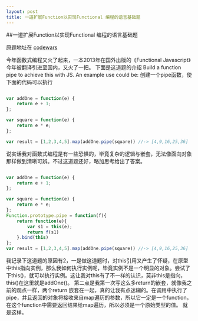 ```yaml
---
layout: post
title: 一道扩展Function以实现Functional 编程的语言基础题
---
```

##一道扩展Function以实现Functional 编程的语言基础题

原题地址在 [codewars](http://www.codewars.com/kata/527176c487961e5900000106/train/javascript)

今年函数式编程又火了起来，一本2013年在国外出版的《Functional Javascript》今年被翻译引进至国内，又火了一把。
下面是这道题的介绍
Build a function pipe to achieve this with JS. An example use could be:
创建一个pipe函数，使下面的代码可以执行

```js

var addOne = function(e) {
    return e + 1;
};

var square = function(e) {
    return e * e;
};

var result = [1,2,3,4,5].map(addOne.pipe(square)) //-> [4,9,16,25,36]

```
说实话我对函数式编程是有一些恐惧的，毕竟复杂的逻辑与嵌套，无法像面向对象那样做到清晰可辨。不过这道题还好，略加思考给出了答案。

```js

var addOne = function(e) {
    return e + 1;
};

var square = function(e) {
    return e * e;
};
Function.prototype.pipe = function(f){
    return function(e){
        var s1 = this(e);
        return f(s1)
    }.bind(this)
};
var result = [1,2,3,4,5].map(addOne.pipe(square)) //-> [4,9,16,25,36]

```
我记录下这道题的原因有2，一是做这道题时，对this引用又产生了怀疑，在原型中this指向实例，那么我如何执行实例呢，毕竟实例不是一个明显的对象。尝试了下this()，就可以执行实例。这让我对this有了不一样的认识，莫非this是指向，this()在这里就是addOne()。
第二点是我第一次写这么多return的嵌套，就像我之前的观点一样，两个return 嵌套在一起，真的让我有点迷糊的。在调用中执行了pipe，并且返回的对象将接收来自map遍历的参数，所以它一定是一个function，在这个function中需要返回结果给map遍历，所以必须是一个原始类型的值。
就是这样。